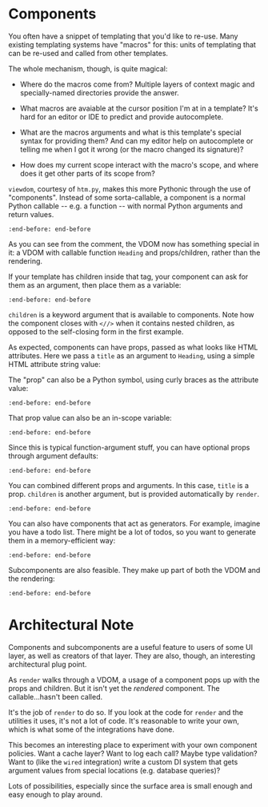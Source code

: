 # Components

You often have a snippet of templating that you'd like to re-use.
Many existing templating systems have "macros" for this: units of templating that can be re-used and called from other templates.

The whole mechanism, though, is quite magical:

- Where do the macros come from?
  Multiple layers of context magic and specially-named directories provide the answer.

- What macros are avaiable at the cursor position I'm at in a template?
  It's hard for an editor or IDE to predict and provide autocomplete.

- What are the macros arguments and what is this template's special syntax for providing them?
  And can my editor help on autocomplete or telling me when I got it wrong (or the macro changed its signature)?

- How does my current scope interact with the macro's scope, and where does it get other parts of its scope from?

`viewdom`, courtesy of `htm.py`, makes this more Pythonic through the use of "components".
Instead of some sorta-callable, a component is a normal Python callable -- e.g. a function -- with normal Python arguments and return values.

```{literalinclude} ../../examples/usage/components.py
:end-before: end-before
```

As you can see from the comment, the VDOM now has something special in it: a VDOM with callable function `Heading` and props/children, rather than the rendering.

If your template has children inside that tag, your component can ask for them as an argument, then place them as a variable:

```{literalinclude} ../../examples/usage/componentsA.py
:end-before: end-before
```

`children` is a keyword argument that is available to components. Note how the component closes with `<//>` when it contains nested children, as opposed to the self-closing form in the first example.

As expected, components can have props, passed as what looks like HTML attributes.
Here we pass a `title` as an argument to `Heading`, using a simple HTML attribute string value:

The "prop" can also be a Python symbol, using curly braces as the attribute value:

```{literalinclude} ../../examples/usage/componentsC.py
:end-before: end-before
```

That prop value can also be an in-scope variable:

```{literalinclude} ../../examples/usage/componentsD.py
:end-before: end-before
```

Since this is typical function-argument stuff, you can have optional props through argument defaults:

```{literalinclude} ../../examples/usage/componentsE.py
:end-before: end-before
```

You can combined different props and arguments.
In this case, `title` is a prop.
`children` is another argument, but is provided automatically by `render`.

```{literalinclude} ../../examples/usage/componentsF.py
:end-before: end-before
```

You can also have components that act as generators.
For example, imagine you have a todo list.
There might be a lot of todos, so you want to generate them in a memory-efficient way:

```{literalinclude} ../../examples/usage/componentsG.py
:end-before: end-before
```

Subcomponents are also feasible.
They make up part of both the VDOM and the rendering:

```{literalinclude} ../../examples/usage/componentsH.py
:end-before: end-before
```

Architectural Note
==================

Components and subcomponents are a useful feature to users of some UI layer, as well as creators of that layer.
They are also, though, an interesting architectural plug point.

As `render` walks through a VDOM, a usage of a component pops up with the props and children.
But it isn't yet the *rendered* component.
The callable...hasn't been called.

It's the job of `render` to do so.
If you look at the code for `render` and the utilities it uses, it's not a lot of code.
It's reasonable to write your own, which is what some of the integrations have done.

This becomes an interesting place to experiment with your own component policies.
Want a cache layer?
Want to log each call?
Maybe type validation?
Want to (like the `wired` integration) write a custom DI system that gets argument values from special locations (e.g. database queries)?

Lots of possibilities, especially since the surface area is small enough and easy enough to play around.

